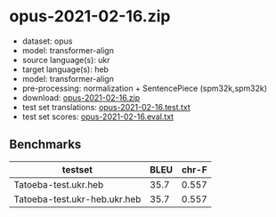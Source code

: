 # opus-2021-02-16.zip

* dataset: opus
* model: transformer-align
* source language(s): ukr
* target language(s): heb
* model: transformer-align
* pre-processing: normalization + SentencePiece (spm32k,spm32k)
* download: [opus-2021-02-16.zip](https://object.pouta.csc.fi/Tatoeba-MT-models/ukr-heb/opus-2021-02-16.zip)
* test set translations: [opus-2021-02-16.test.txt](https://object.pouta.csc.fi/Tatoeba-MT-models/ukr-heb/opus-2021-02-16.test.txt)
* test set scores: [opus-2021-02-16.eval.txt](https://object.pouta.csc.fi/Tatoeba-MT-models/ukr-heb/opus-2021-02-16.eval.txt)

## Benchmarks

| testset               | BLEU  | chr-F |
|-----------------------|-------|-------|
| Tatoeba-test.ukr.heb 	| 35.7 	| 0.557 |
| Tatoeba-test.ukr-heb.ukr.heb 	| 35.7 	| 0.557 |

